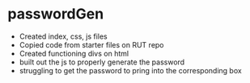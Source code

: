 # passwordGen

* Created index, css, js files
* Copied code from starter files on RUT repo
* Created functioning divs on html
* built out the js to properly generate the password
* struggling to get the password to pring into the corresponding box